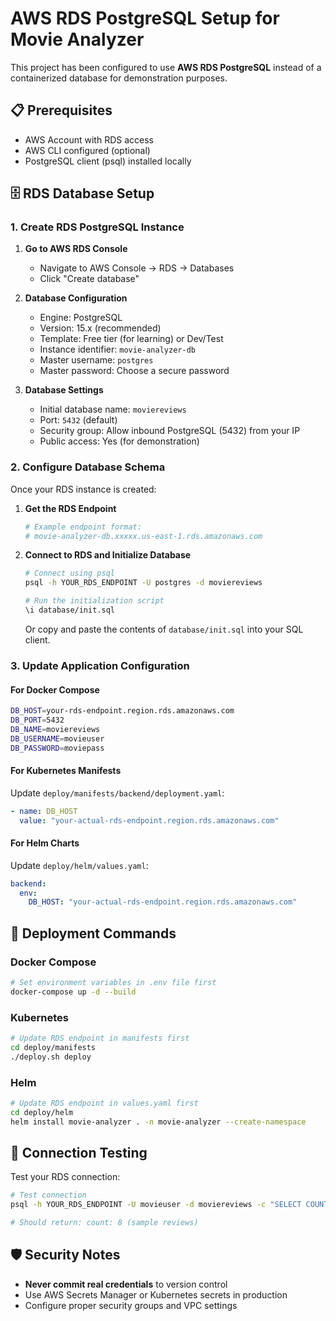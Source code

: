 # AWS RDS PostgreSQL Setup for Movie Analyzer

This project has been configured to use **AWS RDS PostgreSQL** instead of a containerized database for demonstration purposes.

## 📋 Prerequisites

- AWS Account with RDS access
- AWS CLI configured (optional)
- PostgreSQL client (psql) installed locally

## 🗄️ RDS Database Setup

### 1. Create RDS PostgreSQL Instance

1. **Go to AWS RDS Console**
   - Navigate to AWS Console → RDS → Databases
   - Click "Create database"

2. **Database Configuration**
   - Engine: PostgreSQL
   - Version: 15.x (recommended)
   - Template: Free tier (for learning) or Dev/Test
   - Instance identifier: `movie-analyzer-db`
   - Master username: `postgres`
   - Master password: Choose a secure password

3. **Database Settings**
   - Initial database name: `moviereviews`
   - Port: `5432` (default)
   - Security group: Allow inbound PostgreSQL (5432) from your IP
   - Public access: Yes (for demonstration)

### 2. Configure Database Schema

Once your RDS instance is created:

1. **Get the RDS Endpoint**
   ```bash
   # Example endpoint format:
   # movie-analyzer-db.xxxxx.us-east-1.rds.amazonaws.com
   ```

2. **Connect to RDS and Initialize Database**
   ```bash
   # Connect using psql
   psql -h YOUR_RDS_ENDPOINT -U postgres -d moviereviews
   
   # Run the initialization script
   \i database/init.sql
   ```

   Or copy and paste the contents of `database/init.sql` into your SQL client.

### 3. Update Application Configuration

#### For Docker Compose
```bash
DB_HOST=your-rds-endpoint.region.rds.amazonaws.com
DB_PORT=5432
DB_NAME=moviereviews
DB_USERNAME=movieuser
DB_PASSWORD=moviepass
```

#### For Kubernetes Manifests
Update `deploy/manifests/backend/deployment.yaml`:
```yaml
- name: DB_HOST
  value: "your-actual-rds-endpoint.region.rds.amazonaws.com"
```

#### For Helm Charts
Update `deploy/helm/values.yaml`:
```yaml
backend:
  env:
    DB_HOST: "your-actual-rds-endpoint.region.rds.amazonaws.com"
```

## 🚀 Deployment Commands

### Docker Compose
```bash
# Set environment variables in .env file first
docker-compose up -d --build
```

### Kubernetes
```bash
# Update RDS endpoint in manifests first
cd deploy/manifests
./deploy.sh deploy
```

### Helm
```bash
# Update RDS endpoint in values.yaml first
cd deploy/helm
helm install movie-analyzer . -n movie-analyzer --create-namespace
```

## 🔧 Connection Testing

Test your RDS connection:
```bash
# Test connection
psql -h YOUR_RDS_ENDPOINT -U movieuser -d moviereviews -c "SELECT COUNT(*) FROM reviews;"

# Should return: count: 8 (sample reviews)
```

## 🛡️ Security Notes

- **Never commit real credentials** to version control
- Use AWS Secrets Manager or Kubernetes secrets in production
- Configure proper security groups and VPC settings